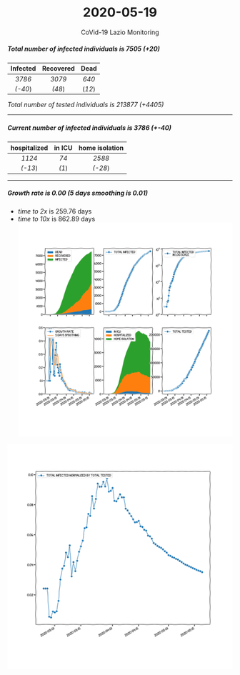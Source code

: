 <div align='center'>

# 2020-05-19
CoVid-19 Lazio Monitoring
</div>

##### Total number of infected individuals is 7505 (+20)
Infected | Recovered | Dead
:---: | :---: | :---:
*3786* | *3079* | *640*
*(-40*) | *(48*) | (*12*)

*Total number of tested individuals is 213877 (+4405)*
***
##### Current number of infected individuals is 3786 (+-40)
hospitalized | in ICU | home isolation
:---: | :---: | :---:
*1124* |*74* |*2588*
*(-13*) |*(1*) |*(-28*)
***
##### Growth rate is 0.00 (5 days smoothing is 0.01)
- *time to 2x* is 259.76 days
- *time to 10x* is 862.89 days
![stats][stats]

![infected_normalized][infected_normalized]

[stats]: stats_Lazio.png
[infected_normalized]: infected_normalized_Lazio.png
